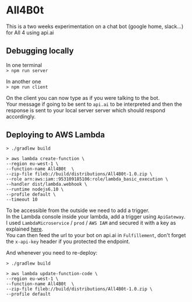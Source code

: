 All4B0t
===

This is a two weeks experimentation on a chat bot (google home, slack...) for All 4 using api.ai

Debugging locally
---

In one terminal  
`> npm run server`

In another one   
`> npm run client`

On the client you can now type as if you were talking to the bot.  
Your message if going to be sent to `api.ai` to be interpreted and then the response is sent to your local server server which should respond accordingly.  

Deploying to AWS Lambda
---

`> ./gradlew build`

```
> aws lambda create-function \
--region eu-west-1 \
--function-name All4B0t  \
--zip-file fileb://build/distributions/All4B0t-1.0.zip \
--role arn:aws:iam::953109185106:role/lambda_basic_execution \
--handler dist/lambda.webhook \
--runtime nodejs6.10 \
--profile default \
--timeout 10
```

To be accessible from the outside we need to add a trigger.  
In the Lambda console inside your lambda, add a trigger using `ApiGateway`.  
I used `LambdaMicroservice` / `prod` / `AWS IAM` and secured it with a key as explained [here](http://docs.aws.amazon.com/apigateway/latest/developerguide/how-to-api-keys.html).   
You can then feed the url to your bot on api.ai in `Fulfillement`, don't forget the `x-api-key` header if you protected the endpoint.

And whenever you need to re-deploy:

`> ./gradlew build`

```
> aws lambda update-function-code \
--region eu-west-1 \
--function-name All4B0t  \
--zip-file fileb://build/distributions/All4B0t-1.0.zip \
--profile default
```
